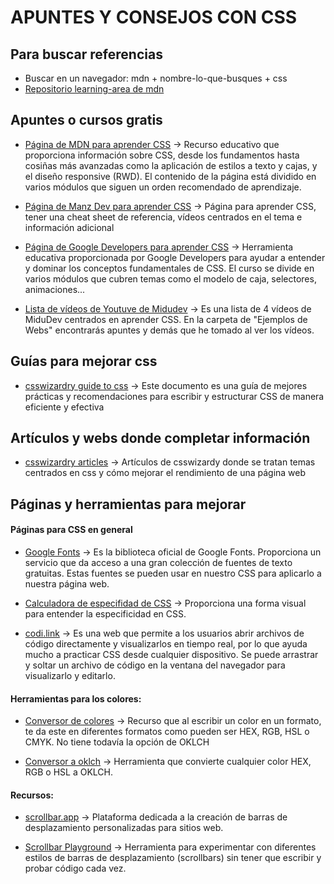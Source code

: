 # APUNTES Y CONSEJOS CON CSS
## Para buscar referencias
- Buscar en un navegador: mdn + nombre-lo-que-busques + css
- [Repositorio learning-area de mdn](https://github.com/mdn/learning-area)

## Apuntes o cursos gratis

- [Página de MDN para aprender CSS](https://developer.mozilla.org/es/docs/Learn/CSS) -> Recurso educativo que proporciona información sobre CSS, desde los fundamentos hasta cosiñas más avanzadas como la aplicación de estilos a texto y cajas, y el diseño responsive (RWD). El contenido de la página está dividido en varios módulos que siguen un orden recomendado de aprendizaje.

- [Página de Manz Dev para aprender CSS](https://lenguajecss.com/) -> Página para aprender CSS, tener una cheat sheet de referencia, vídeos centrados en el tema e información adicional

- [Página de Google Developers para aprender CSS](https://web.dev/learn/css?hl=es) -> Herramienta educativa proporcionada por Google Developers para ayudar a entender y dominar los conceptos fundamentales de CSS. El curso se divide en varios módulos que cubren temas como el modelo de caja, selectores, animaciones... 

- [Lista de vídeos de Youtuve de Midudev](https://www.youtube.com/playlist?list=PLUofhDIg_38q7l8gV4IVCz_pjUeyD99_j) -> Es una lista de 4 vídeos de MiduDev centrados en aprender CSS. En la carpeta de "Ejemplos de Webs" encontrarás apuntes y demás que he tomado al ver los vídeos.

## Guías para mejorar css
- [csswizardry guide to css](https://cssguidelin.es/) -> Este documento es una guía de mejores prácticas y recomendaciones para escribir y estructurar CSS de manera eficiente y efectiva

## Artículos y webs donde completar información
- [csswizardry articles](https://csswizardry.com/page2/#section:articles) -> Artículos de csswizardy donde se tratan temas centrados en css y cómo mejorar el rendimiento de una página web

## Páginas y herramientas para mejorar
#### Páginas para CSS en general
- [Google Fonts](https://fonts.google.com/) ->  Es la biblioteca oficial de Google Fonts. Proporciona un servicio que da acceso a una gran colección de fuentes de texto gratuitas. Estas fuentes se pueden usar en nuestro CSS para aplicarlo a nuestra página web.

- [Calculadora de especifidad de CSS](https://specificity.keegan.st/) -> Proporciona una forma visual para entender la especificidad en CSS.

- [codi.link](https://codi.link/) -> Es una web que permite a los usuarios abrir archivos de código directamente y visualizarlos en tiempo real, por lo que ayuda mucho a practicar CSS desde cualquier dispositivo. Se puede arrastrar y soltar un archivo de código en la ventana del navegador para visualizarlo y editarlo. 

#### Herramientas para los colores:
- [Conversor de colores](https://convertacolor.com/) -> Recurso que al escribir un color en un formato, te da este en diferentes formatos como pueden ser HEX, RGB, HSL o CMYK. No tiene todavía la opción de OKLCH

- [Conversor a oklch](https://oklch.com/) -> Herramienta que convierte cualquier color HEX, RGB o HSL a OKLCH.


#### Recursos:
- [scrollbar.app](https://scrollbar.app/) -> Plataforma dedicada a la creación de barras de desplazamiento personalizadas para sitios web.

- [Scrollbar Playground](https://lyqht.github.io/scrollbar-playground/) -> Herramienta para experimentar con diferentes estilos de barras de desplazamiento (scrollbars) sin tener que escribir y probar código cada vez.